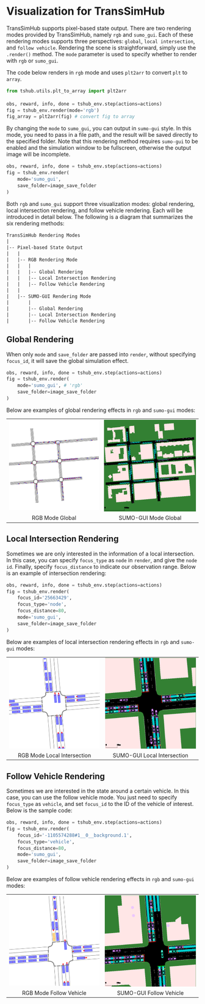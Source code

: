 <!--
 * @Author: WANG Maonan
 * @Date: 2023-11-13 23:37:33
 * @Description: visualization in TransSimHub (TsHub)
 * @LastEditTime: 2023-11-14 12:48:22
-->
# Visualization for TransSimHub

TransSimHub supports pixel-based state output. There are two rendering modes provided by TransSimHub, namely `rgb` and `sumo_gui`. Each of these rendering modes supports three perspectives: `global`, `local intersection`, and `follow vehicle`. Rendering the scene is straightforward, simply use the `.render()` method. The `mode` parameter is used to specify whether to render with `rgb` or `sumo_gui`.

The code below renders in `rgb` mode and uses `plt2arr` to convert `plt` to `array`.

```python
from tshub.utils.plt_to_array import plt2arr

obs, reward, info, done = tshub_env.step(actions=actions)
fig = tshub_env.render(mode='rgb')
fig_array = plt2arr(fig) # convert fig to array
```

By changing the `mode` to `sumo_gui`, you can output in `sumo-gui` style. In this mode, you need to pass in a file path, and the result will be saved directly to the specified folder. Note that this rendering method requires `sumo-gui` to be enabled and the simulation window to be fullscreen, otherwise the output image will be incomplete.

```python
obs, reward, info, done = tshub_env.step(actions=actions)
fig = tshub_env.render(
    mode='sumo_gui',
    save_folder=image_save_folder
)
```

Both `rgb` and `sumo_gui` support three visualization modes: global rendering, local intersection rendering, and follow vehicle rendering. Each will be introduced in detail below. The following is a diagram that summarizes the six rendering methods:

```
TransSimHub Rendering Modes
|
|-- Pixel-based State Output
|   |
|   |-- RGB Rendering Mode
|   |   |
|   |   |-- Global Rendering
|   |   |-- Local Intersection Rendering
|   |   |-- Follow Vehicle Rendering
|   |
|   |-- SUMO-GUI Rendering Mode
|       |
|       |-- Global Rendering
|       |-- Local Intersection Rendering
|       |-- Follow Vehicle Rendering

```

## Global Rendering

When only `mode` and `save_folder` are passed into `render`, without specifying `focus_id`, it will save the global simulation effect.

```python
obs, reward, info, done = tshub_env.step(actions=actions)
fig = tshub_env.render(
    mode='sumo_gui', # 'rgb'
    save_folder=image_save_folder
)
```

Below are examples of global rendering effects in `rgb` and `sumo-gui` modes:

<table>
  <tr>
    <td><img src="./assets/rgb_global.gif" width="450"/></td>
    <td><img src="./assets/sumogui_global.gif" width="450"/></td>
  </tr>
  <tr>
    <td align="center">RGB Mode Global</td>
    <td align="center">SUMO-GUI Mode Global</td>
  </tr>
</table>


## Local Intersection Rendering

Sometimes we are only interested in the information of a local intersection. In this case, you can specify `focus_type` as `node` in `render`, and give the `node id`. Finally, specify `focus_distance` to indicate our observation range. Below is an example of intersection rendering:

```python
obs, reward, info, done = tshub_env.step(actions=actions)
fig = tshub_env.render(
    focus_id='25663429', 
    focus_type='node', 
    focus_distance=80,
    mode='sumo_gui',
    save_folder=image_save_folder
)
```

Below are examples of local intersection rendering effects in `rgb` and `sumo-gui` modes:

<table>
  <tr>
    <td><img src="./assets/rgb_node.gif" width="450"/></td>
    <td><img src="./assets/sumogui_node.gif" width="450"/></td>
  </tr>
  <tr>
    <td align="center">RGB Mode Local Intersection</td>
    <td align="center">SUMO-GUI Local Intersection</td>
  </tr>
</table>


## Follow Vehicle Rendering

Sometimes we are interested in the state around a certain vehicle. In this case, you can use the follow vehicle mode. You just need to specify `focus_type` as `vehicle`, and set `focus_id` to the ID of the vehicle of interest. Below is the sample code:

```python
obs, reward, info, done = tshub_env.step(actions=actions)
fig = tshub_env.render(
    focus_id='-1105574288#1__0__background.1', 
    focus_type='vehicle', 
    focus_distance=80,
    mode='sumo_gui',
    save_folder=image_save_folder
)
```

Below are examples of follow vehicle rendering effects in `rgb` and `sumo-gui` modes:

<table>
  <tr>
    <td><img src="./assets/rgb_vehicle.gif" width="450"/></td>
    <td><img src="./assets/sumogui_vehicle.gif" width="450"/></td>
  </tr>
  <tr>
    <td align="center">RGB Mode Follow Vehicle</td>
    <td align="center">SUMO-GUI Follow Vehicle</td>
  </tr>
</table>